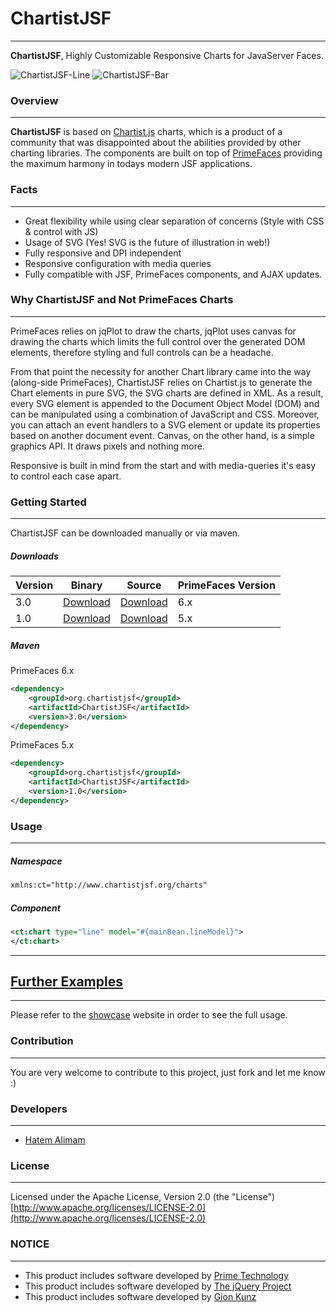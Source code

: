 # ChartistJSF
***

**ChartistJSF**, Highly Customizable Responsive Charts for JavaServer Faces.

![ChartistJSF-Line](http://i.imgur.com/blsm9kw.gif?1)
![ChartistJSF-Bar](http://i.imgur.com/2lhouF9.gif?1)

### Overview
***

**ChartistJSF** is based on [Chartist.js](http://gionkunz.github.io/chartist-js/) charts, which is a product of a community that was disappointed about the abilities provided by other charting libraries. The components are built on top of [PrimeFaces](http://primefaces.org) providing the maximum harmony in todays modern JSF applications.

### Facts

***

* Great flexibility while using clear separation of concerns (Style with CSS & control with JS)
* Usage of SVG (Yes! SVG is the future of illustration in web!)
* Fully responsive and DPI independent
* Responsive configuration with media queries 
* Fully compatible with JSF, PrimeFaces components, and AJAX updates.


### Why ChartistJSF and Not PrimeFaces Charts

***
PrimeFaces relies on jqPlot to draw the charts, jqPlot uses canvas for drawing the charts which limits the full control over the generated DOM elements, therefore styling and full controls can be a headache.

From that point the necessity for another Chart library came into the way (along-side PrimeFaces), ChartistJSF relies on Chartist.js to generate the Chart elements in pure SVG, the SVG charts are defined in XML. As a result, every SVG element is appended to the Document Object Model (DOM) and can be manipulated using a combination of JavaScript and CSS. Moreover, you can attach an event handlers to a SVG element or update its properties based on another document event. Canvas, on the other hand, is a simple graphics API. It draws pixels and nothing more.

Responsive is built in mind from the start and with media-queries it's easy to control each case apart.


### Getting Started
***

ChartistJSF can be downloaded manually or via maven.  

##### Downloads

Version | Binary | Source | PrimeFaces Version
------------ | -------------  | ------------- | ------------- 
3.0| [Download](https://oss.sonatype.org/content/repositories/releases/org/chartistjsf/ChartistJSF/3.0/ChartistJSF-3.0.jar)  | [Download](https://oss.sonatype.org/content/repositories/releases/org/chartistjsf/ChartistJSF/3.0/ChartistJSF-3.0-sources.jar) | 6.x
1.0| [Download](https://oss.sonatype.org/content/repositories/releases/org/chartistjsf/ChartistJSF/1.0/ChartistJSF-1.0.jar)  | [Download](https://oss.sonatype.org/content/repositories/releases/org/chartistjsf/ChartistJSF/1.0/ChartistJSF-1.0-sources.jar) | 5.x

##### Maven
PrimeFaces 6.x
```xml
<dependency>
	<groupId>org.chartistjsf</groupId>
	<artifactId>ChartistJSF</artifactId>
	<version>3.0</version>		
</dependency>
```

PrimeFaces 5.x
```xml
<dependency>
	<groupId>org.chartistjsf</groupId>
	<artifactId>ChartistJSF</artifactId>
	<version>1.0</version>		
</dependency>
```

### Usage
***

##### Namespace

```xml
xmlns:ct="http://www.chartistjsf.org/charts"
```

##### Component

```xml
<ct:chart type="line" model="#{mainBean.lineModel}">
</ct:chart>
```
- - - -


## [Further Examples](http://jsf.hatemalimam.com/chartistjsf)
***

Please refer to the [showcase](http://jsf.hatemalimam.com/chartistjsf) website in order to see the full usage.


### Contribution
***
You are very welcome to contribute to this project, just fork and let me know :)

###  Developers
***
* [Hatem Alimam](http://hatemalimam.com)

### License
***
Licensed under the Apache License, Version 2.0 (the "License") [http://www.apache.org/licenses/LICENSE-2.0](http://www.apache.org/licenses/LICENSE-2.0)

### NOTICE
***
* This product includes software developed by [Prime Technology](http://www.prime.com.tr/)
* This product includes software developed by [The jQuery Project](http://jquery.com)
* This product includes software developed by [Gion Kunz](https://github.com/gionkunz/chartist-js)


